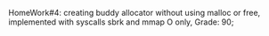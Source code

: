 HomeWork#4: creating buddy allocator without using malloc or free, implemented with syscalls sbrk and mmap O only, Grade: 90;
